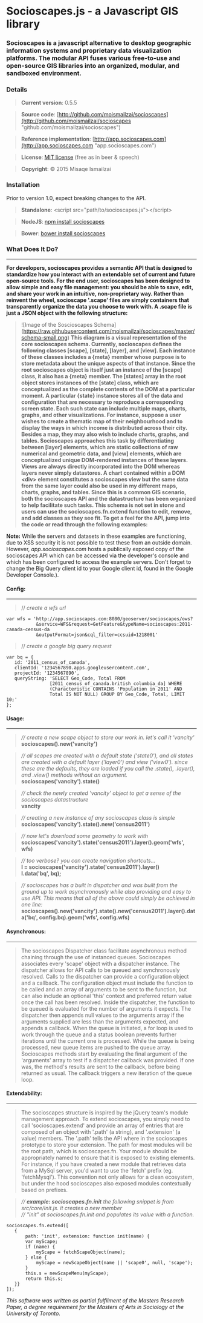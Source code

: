 # Socioscapes.js -  a Javascript GIS library

### Socioscapes is a javascript alternative to desktop geographic information systems and proprietary data visualization platforms. The modular API fuses various free-to-use and open-source GIS libraries into an organized, modular, and sandboxed environment.

### Details
>**Current version**:     0.5.5

>**Source code**:     [http://github.com/moismailzai/socioscapes](http://github.com/moismailzai/socioscapes "github.com/moismailzai/socioscapes")
 
>**Reference implementation**:  [http://app.socioscapes.com](http://app.socioscapes.com "app.socioscapes.com")
 
>**License**:         [MIT license](http://opensource.org/licenses/MIT "MIT license") (free as in beer & speech)
 
>**Copyright**:       &copy; 2015 Misaqe Ismailzai

### Installation  
Prior to version 1.0, expect breaking changes to the API.  
> **Standalone**: \<script src="path/to/socioscapes.js"\>\</script\>
 
> **NodeJS**: [npm install socioscapes](https://www.npmjs.com/package/socioscapes)
 
> **Bower**: [bower install socioscapes](http://bower.io/search/?q=socioscapes)

### What Does It Do?
***

**For developers, socioscapes provides a semantic API that is designed to standardize how you interact with an extendable set of current and future open-source tools. For the end user, socioscapes has been designed to allow simple and easy file management: you should be able to save, edit, and share your work in an intuitive, non-proprietary way. Rather than reinvent the wheel, socioscape '.scape' files are simply containers that transparently organize the data you choose to work with. A .scape file is just a JSON object with the following structure:**  
  
>![Image of the Soscioscapes Schema]
>(https://raw.githubusercontent.com/moismailzai/socioscapes/master/schema-small.png)
>**This diagram is a visual representation of the core socioscapes schema. Currently, socioscapes defines the following classes [scape], [state], [layer], and [view]. Each instance of these classes includes a {meta} member whose purpose is to store metadata about the unique aspects of that instance. Since the root socioscapes object is itself just an instance of the [scape] class, it also has a {meta} member. The [states] array in the root object stores instances of the [state] class, which are conceptualized as the complete contents of the DOM at a particular moment. A particular {state} instance stores all of the data and configuration that are necessary to reproduce a corresponding screen state. Each such state can include multiple maps, charts, graphs, and other visualizations. For instance, suppose a user wishes to create a thematic map of their neighbourhood and to display the ways in which income is distributed across their city. Besides a map, they may also wish to include charts, graphs, and tables. Socioscapes approaches this task by differentiating between [layer] elements, which are static collections of raw numerical and geometric data, and [view] elements, which are conceptualized unique DOM-rendered instances of these layers. Views are always directly incorporated into the DOM whereas layers never simply datastores. A chart contained within a DOM \<div\> element constitutes a socioscapes view but the same data from the same layer could also be used in my different maps, charts, graphs, and tables. Since this is a common GIS scenario, both the socioscapes API and the datastructure has been organized to help facilitate such tasks. This schema is not set in stone and users can use the socioscapes.fn.extend function to edit, remove, and add classes as they see fit. To get a feel for the API, jump into the code or read through the following examples:**

**Note:** While the servers and datasets in these examples are functioning, due to XSS security it is not possible to test these from an outside domain. However, *app.socioscapes.com* hosts a publically exposed copy of the socioscapes API which can be accessed via the developer's console and which has been configured to access the example servers. Don't forget to change the Big Query client id to your Google client id, found in the Google Developer Console.).  

#### Config: 
*** 

>// *create a wfs url*  

    var wfs = 'http://app.socioscapes.com:8080/geoserver/socioscapes/ows?
               &service=WFS&request=GetFeature&typeName=socioscapes:2011-canada-census-da
               &outputFormat=json&cql_filter=ccsuid=1218001'

>// *create a google big query request*  
    
    var bq = {  
       id: '2011_census_of_canada',  
       clientId: '1234567890.apps.googleusercontent.com', 
       projectId: '1234567890',
       queryString: 'SELECT Geo_Code, Total FROM 
                    [2011_census_of_canada.british_columbia_da] WHERE 
                    (Characteristic CONTAINS 'Population in 2011' AND 
                    Total IS NOT NULL) GROUP BY Geo_Code, Total, LIMIT 10;'
    };  

#### Usage:
*** 

>*// create a new scape object to store our work in. let's call it 'vancity'*  
>**socioscapes().new('vancity')**

>*// all scapes are created with a default state ('state0'), and all states are created with a default layer ('layer0') and view ('view0'). since these are the defaults, they are loaded if you call the .state(), .layer(), and .view() methods without an argument.*  
>**socioscapes('vancity').state()**  

>*// check the newly created 'vancity' object to get a sense of the socioscapes datastructure*  
>**vancity**  

>*// creating a new instance of any socioscapes class is simple*    
>**socioscapes('vancity').state().new('census2011')**  

>*// now let's download some geometry to work with*  
>**socioscapes('vancity').state('census2011').layer().geom('wfs', wfs)**  

>*// too verbose? you can create navigation shortcuts...*  
>**l = socioscapes('vancity').state('census2011').layer()**  
>**l.data('bq', bq);**  

>*// socioscapes has a built in dispatcher and was built from the ground up to work asynchronously while also providing and easy to use API. This means that all of the above could simply be achieved in one line:*  
**socioscapes().new('vancity').state().new('census2011').layer().data('bq', config.bq).geom('wfs', config.wfs)**  

#### Asynchronous:
***

>The socioscapes Dispatcher class facilitate asynchronous method chaining through the use of instanced queues. Socioscapes associates every 'scape' object with a dispatcher instance. The dispatcher allows for API calls to be queued and synchronously resolved. Calls to the dispatcher can provide a configuration object and a callback. The configuration object must include the function to be called and an array of arguments to be sent to the function, but can also include an optional 'this' context and preferred return value once the call has been resolved. Inside the dispatcher, the function to be queued is evaluated for the number of arguments it expects. The dispatcher then appends null values to the arguments array if the arguments supplied are less than the arguments expected, and appends a callback. When the queue is initiated, a for loop is used to work through the queue and a status boolean prevents further iterations until the current one is processed. While the queue is being processed, new queue items are pushed to the queue array. Socioscapes methods start by evaluating the final argument of the 'arguments' array to test if a dispatcher callback was provided. If one was, the method's results are sent to the callback, before being returned as usual. The callback triggers a new iteration of the queue loop.


#### Extendability:
***

>The socioscapes structure is inspired by the jQuery team's module management approach. To extend socioscapes, you simply need to call 'socioscapes.extend' and provide an array of entries that are composed of an object with '.path' (a string), and '.extension' (a value) members. The '.path' tells the API where in the socioscapes prototype to store your extension. The path for most modules will be the root path, which is socioscapes.fn. Your module should be appropriately named to ensure that it is exposed to existing elements. For instance, if you have created a new module that retrieves data from a MySql server, you'd want to use the 'fetch' prefix (eg. 'fetchMysql'). This convention not only allows for a clean ecosystem, but under the hood socioscapes also exposed modules contextually based on prefixes.
  
>*// **example: socioscapes.fn.init** the following snippet is from src/core/init.js. it creates a new member*   
>*// "init" at socioscapes.fn.init and populates its value with a function.*  
  
    socioscapes.fn.extend([
       {
           path: 'init', extension: function init(name) { 
           var myScape;
           if (name) {
               myScape = fetchScapeObject(name);
           } else {
               myScape = newScapeObject(name || 'scape0', null, 'scape');
           }
           this.s = newScapeMenu(myScape);
           return this.s;
       }}
    ]);
       
*This software was written as partial fulfilment of the Masters Research Paper, a degree requirement for the Masters of Arts in Sociology at the University of Toronto.*
